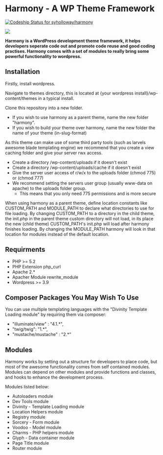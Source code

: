 # Harmony - A WP Theme Framework

[![Codeship Status for syholloway/harmony](https://codeship.io/projects/f5630470-473c-0132-bfe3-66e4c0b1f915/status)](https://codeship.io/projects/45540)

![](https://raw.github.com/syholloway/harmony/master/screenshot.png)

**Harmony is a WordPress development theme framework, it helps developers seperate code out and promote code reuse and good coding practises. Harmony comes with a set of modules to really bring some powerful functionality to wordpress.**

## Installation

Firstly, install wordpress.

Navigate to themes directory, this is located at {your wordpress install}/wp-content/themes in a typical install.

Clone this repository into a new folder.
* If you wish to use harmony as a parent theme, name the new folder "harmony".
* If you wish to build your theme over harmony, name the new folder the name of your theme (in-slug-format)

As this theme can make use of some third party tools (such as larvels awesome blade templating engine) we recommend that you create a view caching folder and give your server rwx access.

- Create a directory /wp-content/uploads if it doesn't exist
- Create a directory /wp-content/uploads/cache if it doesn't exist
- Give the server user access of r/w/x to the uploads folder (chmod 775) or (chmod 777)
- We recommend setting the servers user group (usually www-data on apache) to the uploads folder group.
	- This means that you only need 775 permissions and is more secure

When using harmony as a parent theme, define location constants like CUSTOM_PATH and MODULE_PATH to declare what directories to use for file loading. By changing CUSTOM_PATH to a directory in the child theme, the init.php in the parent theme custom directory will not load, in its place the new (child theme) CUSTOM_PATH's init.php will load after harmony finishes loading. By changing the MODULE_PATH harmony will look in that location for modules instead of the default location.

## Requirments

* PHP >= 5.2
* PHP Extension php_curl
* Apache 2.*
* Apacher Module rewrite_module
* Wordpress >= 3.9 

## Composer Packages You May Wish To Use

You can use multiple templating languages with the "Divinity Template Loading module" by requiring them via composer:

 * "illuminate/view" : "4.1.*",
 * "twig/twig": "1.*",
 * "mustache/mustache" : "2.*"

## Modules

Harmony works by setting out a structure for developers to place code, but most of the awesome functionality comes from self contained modules. Modules can depend on other modules and provide functions and classes, and hooks to enhance the development process.

Modules listed below:

- Autoloaders module
- Dev Tools module
- Divinity - Template Loading module
- Location Helpers module
- Registry module
- Sorcery - Form module
- Voodoo - Model module
- Charms - PHP helpers module
- Glyph - Data container module
- Page Title module
- Router module
